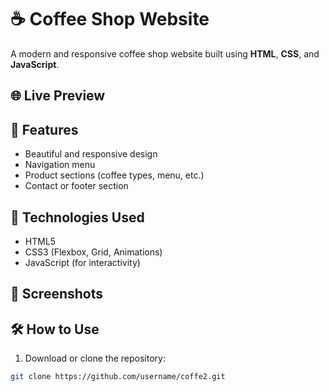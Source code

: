 # ☕ Coffee Shop Website

A modern and responsive coffee shop website built using **HTML**, **CSS**, and **JavaScript**.

## 🌐 Live Preview



## 📂 Features

- Beautiful and responsive design
- Navigation menu
- Product sections (coffee types, menu, etc.)
- Contact or footer section

## 🚀 Technologies Used

- HTML5
- CSS3 (Flexbox, Grid, Animations)
- JavaScript (for interactivity)

## 📸 Screenshots



## 🛠️ How to Use

1. Download or clone the repository:

```bash
git clone https://github.com/username/coffe2.git

